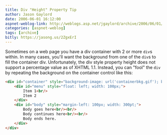 ```yaml
---
title: Div "Height" Property Tip
author: Jason Gaylord
date: 2006-06-01 16:12:00
aspnet-weblog-link: http://weblogs.asp.net/jgaylord/archive/2006/06/01/Div-_2200_Height_2200_-Property-Tip.aspx
categories: [aspnet-weblog]
tags: [archive]
bitly: https://jasong.us/2ZgxErI
---
```


Sometimes on a web page you have a div container with 2 or more `div`s within. In many cases, you'll want the background from one of the `div`s to fill the container div. Unfortunately, the div style property height does not support a percentage value as of XHTML 1.1. Instead, you can "fool" the `div` by repeating the background on the container control like this:  
  
```html
<div id="container" style="background-image: url('containerbkg.gif'); background-repeat: repeat-y;">  
    <div id="menu" style="float: left; width: 100px;">  
        Item 1<br/>  
        Item 2  
    </div>  
    <div id="body" style="margin-left: 100px; width: 300pt;">  
        Body goes here<br/><br/>  
        Body continues here<br/><br/>  
        Body ends here.  
    </div>  
</div>
```